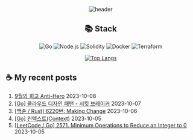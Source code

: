 <div align="center">

![header](https://capsule-render.vercel.app/api?type=waving&color=auto&height=200&section=header&text=Hyohwak%20Lee&fontSize=80)

## 📚 Stack

![Go](https://img.shields.io/badge/Go-00ADD8?style=for-the-badge&logo=go&logoColor=white)
![Node.js](https://img.shields.io/badge/Node.js-43853D?style=for-the-badge&logo=node.js&logoColor=white)
![Solidity](https://img.shields.io/badge/solidity-363636?style=for-the-badge&logo=solidity&logoColor=white)
![Docker](https://img.shields.io/badge/docker-%230db7ed.svg?style=for-the-badge&logo=docker&logoColor=white)
![Terraform](https://img.shields.io/badge/terraform-%235835CC.svg?style=for-the-badge&logo=terraform&logoColor=white)

[![Top Langs](https://github-readme-stats.vercel.app/api/top-langs/?username=piatoss3612&layout=compact)](https://github.com/piatoss3612/github-readme-stats)

</div>

## ☕ My recent posts

1. [9월의 회고 Anti-Hero](https://piatoss3612.tistory.com/39) 2023-10-08
2. [[Go] 클라우드 디자인 패턴 - 서킷 브레이커](https://piatoss3612.tistory.com/38) 2023-10-07
3. [[백준 / Rust] 6220번: Making Change](https://piatoss3612.tistory.com/37) 2023-10-06
4. [[Go] 컨텍스트(Context)](https://piatoss3612.tistory.com/36) 2023-10-05
5. [[LeetCode / Go] 2571. Minimum Operations to Reduce an Integer to 0](https://piatoss3612.tistory.com/35) 2023-10-05